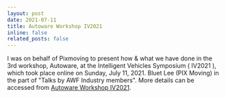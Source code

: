 ```yaml
---
layout: post
date: 2021-07-11
title: Autoware Workshop IV2021
inline: false
related_posts: false
---
```


I was on behalf of Pixmoving to present how & what we have done in the 3rd workshop, Autoware, at the Intelligent Vehicles Symposium ( IV2021 ), which took place online on Sunday, July 11, 2021. 
Bluet Lee (PIX Moving) in the part of "Talks by AWF Industry members". More details can be accessed from [Autoware Workshop IV2021](https://autoware.org/iv2021/).